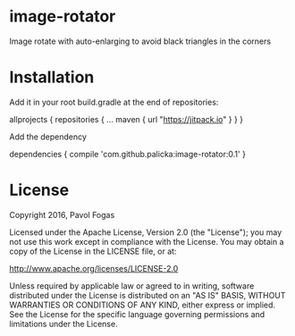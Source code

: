 # image-rotator
Image rotate with auto-enlarging to avoid black triangles in the corners

Installation
=======

Add it in your root build.gradle at the end of repositories:

allprojects {
		repositories {
			...
			maven { url "https://jitpack.io" }
		}
	}

Add the dependency

dependencies {
	        compile 'com.github.palicka:image-rotator:0.1'
	}

License
=======
Copyright 2016, Pavol Fogas 

Licensed under the Apache License, Version 2.0 (the "License"); you may not use this work except in compliance with the License.
You may obtain a copy of the License in the LICENSE file, or at:

http://www.apache.org/licenses/LICENSE-2.0

Unless required by applicable law or agreed to in writing, software distributed under the License is distributed on an "AS IS" BASIS, WITHOUT WARRANTIES OR CONDITIONS OF ANY KIND, either express or implied. See the License for the specific language governing permissions and limitations under the License.
